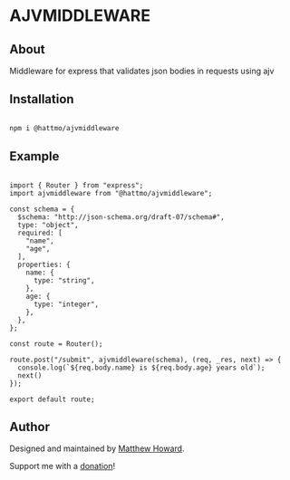 # AJVMIDDLEWARE

## About

Middleware for express that validates json bodies in requests using ajv

## Installation

```bash

npm i @hattmo/ajvmiddleware

```

## Example

```node

import { Router } from "express";
import ajvmiddleware from "@hattmo/ajvmiddleware";

const schema = {
  $schema: "http://json-schema.org/draft-07/schema#",
  type: "object",
  required: [
    "name",
    "age",
  ],
  properties: {
    name: {
      type: "string",
    },
    age: {
      type: "integer",
    },
  },
};

const route = Router();

route.post("/submit", ajvmiddleware(schema), (req, _res, next) => {
  console.log(`${req.body.name} is ${req.body.age} years old`);
  next()
});

export default route;

```

## Author

Designed and maintained by [Matthew Howard](https://www.linkedin.com/in/matthew-howard-4013ba87/).

Support me with a [donation](https://www.paypal.me/hattmo)!
